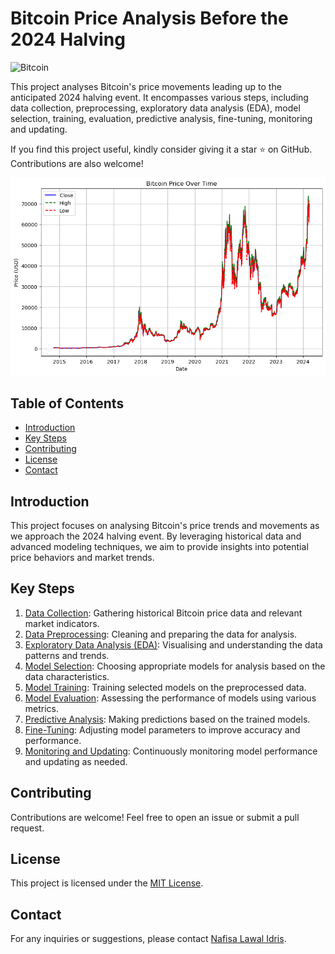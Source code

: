 # Bitcoin Price Analysis Before the 2024 Halving

![Bitcoin](https://img.shields.io/badge/Bitcoin-Price%20Analysis-blue)

This project analyses Bitcoin's price movements leading up to the anticipated 2024 halving event. It encompasses various steps, including data collection, preprocessing, exploratory data analysis (EDA), model selection, training, evaluation, predictive analysis, fine-tuning, monitoring and updating.

If you find this project useful, kindly consider giving it a star ⭐ on GitHub. Contributions are also welcome!

![BTC over time high to low](https://github.com/nafisalawalidris/Bitcoin-Price-Analysis-Before-the-2024-Halving/blob/main/BTC%20over%20time%20high%20to%20low.png)

## Table of Contents

- [Introduction](#introduction)
- [Key Steps](#key-steps)
- [Contributing](#contributing)
- [License](#license)
- [Contact](#contact)

## Introduction

This project focuses on analysing Bitcoin's price trends and movements as we approach the 2024 halving event. By leveraging historical data and advanced modeling techniques, we aim to provide insights into potential price behaviors and market trends.

## Key Steps

1. [Data Collection](#data-collection): Gathering historical Bitcoin price data and relevant market indicators.
2. [Data Preprocessing](#data-preprocessing): Cleaning and preparing the data for analysis.
3. [Exploratory Data Analysis (EDA)](#exploratory-data-analysis-eda): Visualising and understanding the data patterns and trends.
4. [Model Selection](#model-selection): Choosing appropriate models for analysis based on the data characteristics.
5. [Model Training](#model-training): Training selected models on the preprocessed data.
6. [Model Evaluation](#model-evaluation): Assessing the performance of models using various metrics.
7. [Predictive Analysis](#predictive-analysis): Making predictions based on the trained models.
8. [Fine-Tuning](#fine-tuning): Adjusting model parameters to improve accuracy and performance.
9. [Monitoring and Updating](#monitoring-and-updating): Continuously monitoring model performance and updating as needed.

## Contributing

Contributions are welcome! Feel free to open an issue or submit a pull request.

## License

This project is licensed under the [MIT License](LICENSE).

## Contact

For any inquiries or suggestions, please contact [Nafisa Lawal Idris](https://github.com/nafisalawalidris).

